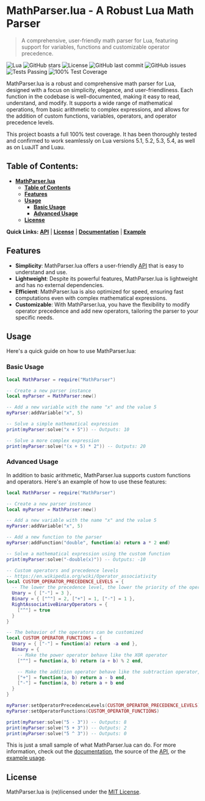 # MathParser.lua - A Robust Lua Math Parser

> A comprehensive, user-friendly math parser for Lua, featuring support for variables, functions and customizable operator precedence.

![Lua](https://img.shields.io/badge/Lua-5.1%2C%205.2%2C%205.3%2C%205.4-blue?style=for-the-badge&logo=lua)
![GitHub stars](https://img.shields.io/github/stars/ByteXenon/MathParser.lua?style=for-the-badge)
![License](https://img.shields.io/github/license/ByteXenon/MathParser.lua?style=for-the-badge)
![GitHub last commit](https://img.shields.io/github/last-commit/ByteXenon/MathParser.lua?style=for-the-badge)
![GitHub issues](https://img.shields.io/github/issues/ByteXenon/MathParser.lua?style=for-the-badge)
![Tests Passing](https://img.shields.io/badge/Tests-Passing-green?style=for-the-badge)
![100% Test Coverage](https://img.shields.io/badge/Test%20Coverage-100%25-green?style=for-the-badge)

MathParser.lua is a robust and comprehensive math parser for Lua, designed with a focus on simplicity, elegance, and user-friendliness. Each function in the codebase is well-documented, making it easy to read, understand, and modify. It supports a wide range of mathematical operations, from basic arithmetic to complex expressions, and allows for the addition of custom functions, variables, operators, and operator precedence levels.

This project boasts a full 100% test coverage. It has been thoroughly tested and confirmed to work seamlessly on Lua versions 5.1, 5.2, 5.3, 5.4, as well as on LuaJIT and Luau.

## Table of Contents:
- **[MathParser.lua](#mathparserlua---a-robust-lua-math-parser)**
  - **[Table of Contents](#table-of-contents)**
  - **[Features](#features)**
  - **[Usage](#usage)**
    - **[Basic Usage](#basic-usage)**
    - **[Advanced Usage](#advanced-usage)**
  - **[License](#license)**

**Quick Links:** **[API](./src/MathParser.lua)** | **[License](./LICENSE)** | **[Documentation](./docs/Documentation.md)** | **[Example](./example.lua)**

## Features

- **Simplicity**: MathParser.lua offers a user-friendly [API](./src/MathParser.lua) that is easy to understand and use.
- **Lightweight**: Despite its powerful features, MathParser.lua is lightweight and has no external dependencies.
- **Efficient**: MathParser.lua is also optimized for speed, ensuring fast computations even with complex mathematical expressions.
- **Customizable**: With MathParser.lua, you have the flexibility to modify operator precedence and add new operators, tailoring the parser to your specific needs.

## Usage

Here's a quick guide on how to use MathParser.lua:

### Basic Usage

```lua
local MathParser = require("MathParser")

-- Create a new parser instance
local myParser = MathParser:new()

-- Add a new variable with the name "x" and the value 5
myParser:addVariable("x", 5)

-- Solve a simple mathematical expression
print(myParser:solve("x + 5")) -- Outputs: 10

-- Solve a more complex expression
print(myParser:solve("(x + 5) * 2")) -- Outputs: 20
```

### Advanced Usage

In addition to basic arithmetic, MathParser.lua supports custom functions and operators. Here's an example of how to use these features:

```lua
local MathParser = require("MathParser")

-- Create a new parser instance
local myParser = MathParser:new()

-- Add a new variable with the name "x" and the value 5
myParser:addVariable("x", 5)

-- Add a new function to the parser
myParser:addFunction("double", function(a) return a * 2 end)

-- Solve a mathematical expression using the custom function
print(myParser:solve("-double(x)")) -- Outputs: -10

-- Custom operators and precedence levels
-- https://en.wikipedia.org/wiki/Operator_associativity
local CUSTOM_OPERATOR_PRECEDENCE_LEVELS = {
  -- The lower the precedence level, the lower the priority of the operator
  Unary = { ["-"] = 3 },
  Binary = { ["^"] = 2, ["+"] = 1, ["-"] = 1 },
  RightAssociativeBinaryOperators = {
    ["^"] = true
  }
}

-- The behavior of the operators can be customized
local CUSTOM_OPERATOR_FUNCTIONS = {
  Unary = { ["-"] = function(a) return -a end },
  Binary = {
    -- Make the power operator behave like the XOR operator
    ["^"] = function(a, b) return (a + b) % 2 end,

    -- Make the addition operator behave like the subtraction operator, and vice versa
    ["+"] = function(a, b) return a - b end,
    ["-"] = function(a, b) return a + b end
  }
}

myParser:setOperatorPrecedenceLevels(CUSTOM_OPERATOR_PRECEDENCE_LEVELS)
myParser:setOperatorFunctions(CUSTOM_OPERATOR_FUNCTIONS)

print(myParser:solve("5 - 3")) -- Outputs: 8
print(myParser:solve("5 + 3")) -- Outputs: 2
print(myParser:solve("5 ^ 3")) -- Outputs: 0
```

This is just a small sample of what MathParser.lua can do. For more information, check out the [documentation](docs/Documentation.md), the source of the [API](src/MathParser.lua), or the [example usage](./example.lua).

## License

MathParser.lua is (re)licensed under the [MIT License](LICENSE).